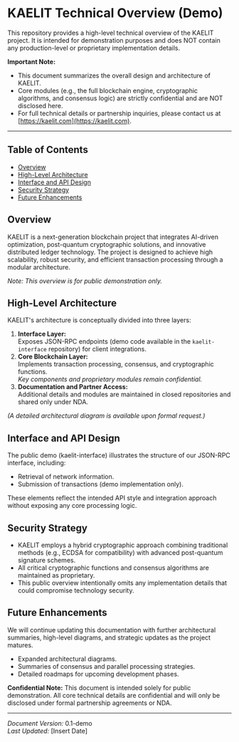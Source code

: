 # KAELIT Technical Overview (Demo)

This repository provides a high-level technical overview of the KAELIT project.
It is intended for demonstration purposes and does NOT contain any production-level or proprietary implementation details.

**Important Note:**
- This document summarizes the overall design and architecture of KAELIT.
- Core modules (e.g., the full blockchain engine, cryptographic algorithms, and consensus logic) are strictly confidential and are NOT disclosed here.
- For full technical details or partnership inquiries, please contact us at [https://kaelit.com](https://kaelit.com).

---

## Table of Contents
- [Overview](#overview)
- [High-Level Architecture](#high-level-architecture)
- [Interface and API Design](#interface-and-api-design)
- [Security Strategy](#security-strategy)
- [Future Enhancements](#future-enhancements)

## Overview
KAELIT is a next-generation blockchain project that integrates AI-driven optimization, post-quantum cryptographic solutions, and innovative distributed ledger technology. The project is designed to achieve high scalability, robust security, and efficient transaction processing through a modular architecture.

*Note: This overview is for public demonstration only.*

## High-Level Architecture
KAELIT's architecture is conceptually divided into three layers:
1. **Interface Layer:**  
   Exposes JSON-RPC endpoints (demo code available in the `kaelit-interface` repository) for client integrations.
2. **Core Blockchain Layer:**  
   Implements transaction processing, consensus, and cryptographic functions.  
   *Key components and proprietary modules remain confidential.*
3. **Documentation and Partner Access:**  
   Additional details and modules are maintained in closed repositories and shared only under NDA.

*(A detailed architectural diagram is available upon formal request.)*

## Interface and API Design
The public demo (kaelit-interface) illustrates the structure of our JSON-RPC interface, including:
- Retrieval of network information.
- Submission of transactions (demo implementation only).

These elements reflect the intended API style and integration approach without exposing any core processing logic.

## Security Strategy
- KAELIT employs a hybrid cryptographic approach combining traditional methods (e.g., ECDSA for compatibility) with advanced post-quantum signature schemes.
- All critical cryptographic functions and consensus algorithms are maintained as proprietary.
- This public overview intentionally omits any implementation details that could compromise technology security.

## Future Enhancements
We will continue updating this documentation with further architectural summaries, high-level diagrams, and strategic updates as the project matures.
- Expanded architectural diagrams.
- Summaries of consensus and parallel processing strategies.
- Detailed roadmaps for upcoming development phases.

**Confidential Note:** This document is intended solely for public demonstration. All core technical details are confidential and will only be disclosed under formal partnership agreements or NDA.

---

*Document Version:* 0.1-demo  
*Last Updated:* [Insert Date]
